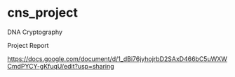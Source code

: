 # cns_project
DNA Cryptography

Project Report


https://docs.google.com/document/d/1_dBi76jyhojrbD2SAxD466bC5uWXWCmdPYCY-gKfuqU/edit?usp=sharing
